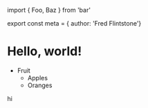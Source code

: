 import     { Foo,   Baz }
from 'bar'

export const meta = { author: 'Fred Flintstone'}

# Hello, world!

- Fruit
  * Apples
  * Oranges


<div>
   hi
  </div>
